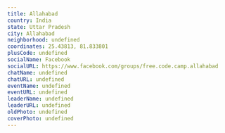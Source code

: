 ```yaml
---
title: Allahabad
country: India
state: Uttar Pradesh
city: Allahabad
neighborhood: undefined
coordinates: 25.43813, 81.833801
plusCode: undefined
socialName: Facebook
socialURL: https://www.facebook.com/groups/free.code.camp.allahabad
chatName: undefined
chatURL: undefined
eventName: undefined
eventURL: undefined
leaderName: undefined
leaderURL: undefined
oldPhoto: undefined
coverPhoto: undefined
---
```

